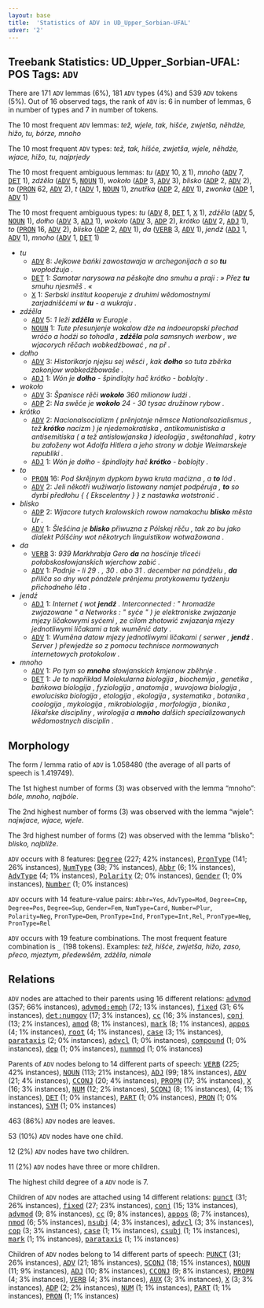 ```yaml
---
layout: base
title:  'Statistics of ADV in UD_Upper_Sorbian-UFAL'
udver: '2'
---
```


## Treebank Statistics: UD_Upper_Sorbian-UFAL: POS Tags: `ADV`

There are 171 `ADV` lemmas (6%), 181 `ADV` types (4%) and 539 `ADV` tokens (5%).
Out of 16 observed tags, the rank of `ADV` is: 6 in number of lemmas, 6 in number of types and 7 in number of tokens.

The 10 most frequent `ADV` lemmas: <em>tež, wjele, tak, hišće, zwjetša, něhdźe, hižo, tu, bórze, mnoho</em>

The 10 most frequent `ADV` types:  <em>tež, tak, hišće, zwjetša, wjele, něhdźe, wjace, hižo, tu, najprjedy</em>

The 10 most frequent ambiguous lemmas: <em>tu</em> (<tt><a href="hsb_ufal-pos-ADV.html">ADV</a></tt> 10, <tt><a href="hsb_ufal-pos-X.html">X</a></tt> 1), <em>mnoho</em> (<tt><a href="hsb_ufal-pos-ADV.html">ADV</a></tt> 7, <tt><a href="hsb_ufal-pos-DET.html">DET</a></tt> 1), <em>zdźěla</em> (<tt><a href="hsb_ufal-pos-ADV.html">ADV</a></tt> 5, <tt><a href="hsb_ufal-pos-NOUN.html">NOUN</a></tt> 1), <em>wokoło</em> (<tt><a href="hsb_ufal-pos-ADP.html">ADP</a></tt> 3, <tt><a href="hsb_ufal-pos-ADV.html">ADV</a></tt> 3), <em>blisko</em> (<tt><a href="hsb_ufal-pos-ADP.html">ADP</a></tt> 2, <tt><a href="hsb_ufal-pos-ADV.html">ADV</a></tt> 2), <em>to</em> (<tt><a href="hsb_ufal-pos-PRON.html">PRON</a></tt> 62, <tt><a href="hsb_ufal-pos-ADV.html">ADV</a></tt> 2), <em>t</em> (<tt><a href="hsb_ufal-pos-ADV.html">ADV</a></tt> 1, <tt><a href="hsb_ufal-pos-NOUN.html">NOUN</a></tt> 1), <em>znutřka</em> (<tt><a href="hsb_ufal-pos-ADP.html">ADP</a></tt> 2, <tt><a href="hsb_ufal-pos-ADV.html">ADV</a></tt> 1), <em>zwonka</em> (<tt><a href="hsb_ufal-pos-ADP.html">ADP</a></tt> 1, <tt><a href="hsb_ufal-pos-ADV.html">ADV</a></tt> 1)

The 10 most frequent ambiguous types:  <em>tu</em> (<tt><a href="hsb_ufal-pos-ADV.html">ADV</a></tt> 8, <tt><a href="hsb_ufal-pos-DET.html">DET</a></tt> 1, <tt><a href="hsb_ufal-pos-X.html">X</a></tt> 1), <em>zdźěla</em> (<tt><a href="hsb_ufal-pos-ADV.html">ADV</a></tt> 5, <tt><a href="hsb_ufal-pos-NOUN.html">NOUN</a></tt> 1), <em>dołho</em> (<tt><a href="hsb_ufal-pos-ADV.html">ADV</a></tt> 3, <tt><a href="hsb_ufal-pos-ADJ.html">ADJ</a></tt> 1), <em>wokoło</em> (<tt><a href="hsb_ufal-pos-ADV.html">ADV</a></tt> 3, <tt><a href="hsb_ufal-pos-ADP.html">ADP</a></tt> 2), <em>krótko</em> (<tt><a href="hsb_ufal-pos-ADV.html">ADV</a></tt> 2, <tt><a href="hsb_ufal-pos-ADJ.html">ADJ</a></tt> 1), <em>to</em> (<tt><a href="hsb_ufal-pos-PRON.html">PRON</a></tt> 16, <tt><a href="hsb_ufal-pos-ADV.html">ADV</a></tt> 2), <em>blisko</em> (<tt><a href="hsb_ufal-pos-ADP.html">ADP</a></tt> 2, <tt><a href="hsb_ufal-pos-ADV.html">ADV</a></tt> 1), <em>da</em> (<tt><a href="hsb_ufal-pos-VERB.html">VERB</a></tt> 3, <tt><a href="hsb_ufal-pos-ADV.html">ADV</a></tt> 1), <em>jendź</em> (<tt><a href="hsb_ufal-pos-ADJ.html">ADJ</a></tt> 1, <tt><a href="hsb_ufal-pos-ADV.html">ADV</a></tt> 1), <em>mnoho</em> (<tt><a href="hsb_ufal-pos-ADV.html">ADV</a></tt> 1, <tt><a href="hsb_ufal-pos-DET.html">DET</a></tt> 1)


* <em>tu</em>
  * <tt><a href="hsb_ufal-pos-ADV.html">ADV</a></tt> 8: <em>Jejkowe bańki zawostawaja w archegonijach a so <b>tu</b> wopłodźuja .</em>
  * <tt><a href="hsb_ufal-pos-DET.html">DET</a></tt> 1: <em>Samotar narysowa na pěskojte dno smuhu a praji : » Přez <b>tu</b> smuhu njesměš . «</em>
  * <tt><a href="hsb_ufal-pos-X.html">X</a></tt> 1: <em>Serbski institut kooperuje z druhimi wědomostnymi zarjadnišćemi w <b>tu</b> - a wukraju .</em>
* <em>zdźěla</em>
  * <tt><a href="hsb_ufal-pos-ADV.html">ADV</a></tt> 5: <em>1 leži <b>zdźěla</b> w Europje .</em>
  * <tt><a href="hsb_ufal-pos-NOUN.html">NOUN</a></tt> 1: <em>Tute přesunjenje wokalow dźe na indoeuropski přechad wróćo a hodźi so tohodla , <b>zdźěla</b> pola samsnych werbow , we wjacorych rěčach wobkedźbować , na př .</em>
* <em>dołho</em>
  * <tt><a href="hsb_ufal-pos-ADV.html">ADV</a></tt> 3: <em>Historikarjo njejsu sej wěsći , kak <b>dołho</b> so tuta zběrka zakonjow wobkedźbowaše .</em>
  * <tt><a href="hsb_ufal-pos-ADJ.html">ADJ</a></tt> 1: <em>Wón je <b>dołho</b> - špindlojty hač krótko - boblojty .</em>
* <em>wokoło</em>
  * <tt><a href="hsb_ufal-pos-ADV.html">ADV</a></tt> 3: <em>Španisce rěči <b>wokoło</b> 360 milionow ludźi .</em>
  * <tt><a href="hsb_ufal-pos-ADP.html">ADP</a></tt> 2: <em>Na swěće je <b>wokoło</b> 24 - 30 tysac družinow rybow .</em>
* <em>krótko</em>
  * <tt><a href="hsb_ufal-pos-ADV.html">ADV</a></tt> 2: <em>Nacionalsocializm ( prěnjotnje němsce Nationalsozialismus , tež <b>krótko</b> nacizm ) je njedemokratiska , antikomunistiska a antisemitiska ( a tež antisłowjanska ) ideologija , swětonahlad , kotry bu załoženy wot Adolfa Hitlera a jeho strony w dobje Weimarskeje republiki .</em>
  * <tt><a href="hsb_ufal-pos-ADJ.html">ADJ</a></tt> 1: <em>Wón je dołho - špindlojty hač <b>krótko</b> - boblojty .</em>
* <em>to</em>
  * <tt><a href="hsb_ufal-pos-PRON.html">PRON</a></tt> 16: <em>Pod škrějnym dypkom bywa kruta maćizna , a <b>to</b> lód .</em>
  * <tt><a href="hsb_ufal-pos-ADV.html">ADV</a></tt> 2: <em>Jeli někotři wužiwarjo listowany namjet podpěruja , <b>to</b> so dyrbi předłohu { { Ekscelentny } } z nastawka wotstronić .</em>
* <em>blisko</em>
  * <tt><a href="hsb_ufal-pos-ADP.html">ADP</a></tt> 2: <em>Wjacore tutych kralowskich rowow namakachu <b>blisko</b> města Ur .</em>
  * <tt><a href="hsb_ufal-pos-ADV.html">ADV</a></tt> 1: <em>Šlešćina je <b>blisko</b> přiwuzna z Pólskej rěču , tak zo bu jako dialekt Pólšćiny wot někotrych linguistikow wotwažowana .</em>
* <em>da</em>
  * <tt><a href="hsb_ufal-pos-VERB.html">VERB</a></tt> 3: <em>939 Markhrabja Gero <b>da</b> na hosćinje třiceći połobskosłowjanskich wjerchow zabić .</em>
  * <tt><a href="hsb_ufal-pos-ADV.html">ADV</a></tt> 1: <em>Padnje - li 29 . , 30 . abo 31 . december na póndźelu , <b>da</b> přiliča so dny wot póndźele prěnjemu protykowemu tydźenju přichodneho lěta .</em>
* <em>jendź</em>
  * <tt><a href="hsb_ufal-pos-ADJ.html">ADJ</a></tt> 1: <em>Internet ( wot <b>jendź</b> . Interconnected : " hromadźe zwjazowane " a Networks : " syće " ) je elektroniske zwjazanje mjezy ličakowymi syćemi , ze cilom zhotowić zwjazanja mjezy jednotliwymi ličakami a tak wuměnić daty .</em>
  * <tt><a href="hsb_ufal-pos-ADV.html">ADV</a></tt> 1: <em>Wuměna datow mjezy jednotliwymi ličakami ( serwer , <b>jendź</b> . Server ) přewjedźe so z pomocu technisce normowanych internetowych protokolow .</em>
* <em>mnoho</em>
  * <tt><a href="hsb_ufal-pos-ADV.html">ADV</a></tt> 1: <em>Po tym so <b>mnoho</b> słowjanskich kmjenow zběhnje .</em>
  * <tt><a href="hsb_ufal-pos-DET.html">DET</a></tt> 1: <em>Je to napřikład Molekularna biologija , biochemija , genetika , bańkowa biologija , fyziologija , anatomija , wuvojowa biologija , ewoluciska biologija , etologija , ekologija , systematika , botanika , coologija , mykologija , mikrobiologija , morfologija , bionika , lěkařske discipliny , wirologija a <b>mnoho</b> dalšich specializowanych wědomostnych disciplin .</em>

## Morphology

The form / lemma ratio of `ADV` is 1.058480 (the average of all parts of speech is 1.419749).

The 1st highest number of forms (3) was observed with the lemma “mnoho”: <em>bóle, mnoho, najbóle</em>.

The 2nd highest number of forms (3) was observed with the lemma “wjele”: <em>najwjace, wjace, wjele</em>.

The 3rd highest number of forms (2) was observed with the lemma “blisko”: <em>blisko, najbliže</em>.

`ADV` occurs with 8 features: <tt><a href="hsb_ufal-feat-Degree.html">Degree</a></tt> (227; 42% instances), <tt><a href="hsb_ufal-feat-PronType.html">PronType</a></tt> (141; 26% instances), <tt><a href="hsb_ufal-feat-NumType.html">NumType</a></tt> (38; 7% instances), <tt><a href="hsb_ufal-feat-Abbr.html">Abbr</a></tt> (6; 1% instances), <tt><a href="hsb_ufal-feat-AdvType.html">AdvType</a></tt> (4; 1% instances), <tt><a href="hsb_ufal-feat-Polarity.html">Polarity</a></tt> (2; 0% instances), <tt><a href="hsb_ufal-feat-Gender.html">Gender</a></tt> (1; 0% instances), <tt><a href="hsb_ufal-feat-Number.html">Number</a></tt> (1; 0% instances)

`ADV` occurs with 14 feature-value pairs: `Abbr=Yes`, `AdvType=Mod`, `Degree=Cmp`, `Degree=Pos`, `Degree=Sup`, `Gender=Fem`, `NumType=Card`, `Number=Plur`, `Polarity=Neg`, `PronType=Dem`, `PronType=Ind`, `PronType=Int,Rel`, `PronType=Neg`, `PronType=Rel`

`ADV` occurs with 19 feature combinations.
The most frequent feature combination is `_` (198 tokens).
Examples: <em>tež, hišće, zwjetša, hižo, zaso, přeco, mjeztym, předewšěm, zdźěla, nimale</em>


## Relations

`ADV` nodes are attached to their parents using 16 different relations: <tt><a href="hsb_ufal-dep-advmod.html">advmod</a></tt> (357; 66% instances), <tt><a href="hsb_ufal-dep-advmod-emph.html">advmod:emph</a></tt> (72; 13% instances), <tt><a href="hsb_ufal-dep-fixed.html">fixed</a></tt> (31; 6% instances), <tt><a href="hsb_ufal-dep-det-numgov.html">det:numgov</a></tt> (17; 3% instances), <tt><a href="hsb_ufal-dep-cc.html">cc</a></tt> (16; 3% instances), <tt><a href="hsb_ufal-dep-conj.html">conj</a></tt> (13; 2% instances), <tt><a href="hsb_ufal-dep-amod.html">amod</a></tt> (8; 1% instances), <tt><a href="hsb_ufal-dep-mark.html">mark</a></tt> (8; 1% instances), <tt><a href="hsb_ufal-dep-appos.html">appos</a></tt> (4; 1% instances), <tt><a href="hsb_ufal-dep-root.html">root</a></tt> (4; 1% instances), <tt><a href="hsb_ufal-dep-case.html">case</a></tt> (3; 1% instances), <tt><a href="hsb_ufal-dep-parataxis.html">parataxis</a></tt> (2; 0% instances), <tt><a href="hsb_ufal-dep-advcl.html">advcl</a></tt> (1; 0% instances), <tt><a href="hsb_ufal-dep-compound.html">compound</a></tt> (1; 0% instances), <tt><a href="hsb_ufal-dep-dep.html">dep</a></tt> (1; 0% instances), <tt><a href="hsb_ufal-dep-nummod.html">nummod</a></tt> (1; 0% instances)

Parents of `ADV` nodes belong to 14 different parts of speech: <tt><a href="hsb_ufal-pos-VERB.html">VERB</a></tt> (225; 42% instances), <tt><a href="hsb_ufal-pos-NOUN.html">NOUN</a></tt> (113; 21% instances), <tt><a href="hsb_ufal-pos-ADJ.html">ADJ</a></tt> (99; 18% instances), <tt><a href="hsb_ufal-pos-ADV.html">ADV</a></tt> (21; 4% instances), <tt><a href="hsb_ufal-pos-CCONJ.html">CCONJ</a></tt> (20; 4% instances), <tt><a href="hsb_ufal-pos-PROPN.html">PROPN</a></tt> (17; 3% instances), <tt><a href="hsb_ufal-pos-X.html">X</a></tt> (16; 3% instances), <tt><a href="hsb_ufal-pos-NUM.html">NUM</a></tt> (12; 2% instances), <tt><a href="hsb_ufal-pos-SCONJ.html">SCONJ</a></tt> (8; 1% instances),  (4; 1% instances), <tt><a href="hsb_ufal-pos-DET.html">DET</a></tt> (1; 0% instances), <tt><a href="hsb_ufal-pos-PART.html">PART</a></tt> (1; 0% instances), <tt><a href="hsb_ufal-pos-PRON.html">PRON</a></tt> (1; 0% instances), <tt><a href="hsb_ufal-pos-SYM.html">SYM</a></tt> (1; 0% instances)

463 (86%) `ADV` nodes are leaves.

53 (10%) `ADV` nodes have one child.

12 (2%) `ADV` nodes have two children.

11 (2%) `ADV` nodes have three or more children.

The highest child degree of a `ADV` node is 7.

Children of `ADV` nodes are attached using 14 different relations: <tt><a href="hsb_ufal-dep-punct.html">punct</a></tt> (31; 26% instances), <tt><a href="hsb_ufal-dep-fixed.html">fixed</a></tt> (27; 23% instances), <tt><a href="hsb_ufal-dep-conj.html">conj</a></tt> (15; 13% instances), <tt><a href="hsb_ufal-dep-advmod.html">advmod</a></tt> (9; 8% instances), <tt><a href="hsb_ufal-dep-cc.html">cc</a></tt> (9; 8% instances), <tt><a href="hsb_ufal-dep-appos.html">appos</a></tt> (8; 7% instances), <tt><a href="hsb_ufal-dep-nmod.html">nmod</a></tt> (6; 5% instances), <tt><a href="hsb_ufal-dep-nsubj.html">nsubj</a></tt> (4; 3% instances), <tt><a href="hsb_ufal-dep-advcl.html">advcl</a></tt> (3; 3% instances), <tt><a href="hsb_ufal-dep-cop.html">cop</a></tt> (3; 3% instances), <tt><a href="hsb_ufal-dep-case.html">case</a></tt> (1; 1% instances), <tt><a href="hsb_ufal-dep-csubj.html">csubj</a></tt> (1; 1% instances), <tt><a href="hsb_ufal-dep-mark.html">mark</a></tt> (1; 1% instances), <tt><a href="hsb_ufal-dep-parataxis.html">parataxis</a></tt> (1; 1% instances)

Children of `ADV` nodes belong to 14 different parts of speech: <tt><a href="hsb_ufal-pos-PUNCT.html">PUNCT</a></tt> (31; 26% instances), <tt><a href="hsb_ufal-pos-ADV.html">ADV</a></tt> (21; 18% instances), <tt><a href="hsb_ufal-pos-SCONJ.html">SCONJ</a></tt> (18; 15% instances), <tt><a href="hsb_ufal-pos-NOUN.html">NOUN</a></tt> (11; 9% instances), <tt><a href="hsb_ufal-pos-ADJ.html">ADJ</a></tt> (10; 8% instances), <tt><a href="hsb_ufal-pos-CCONJ.html">CCONJ</a></tt> (9; 8% instances), <tt><a href="hsb_ufal-pos-PROPN.html">PROPN</a></tt> (4; 3% instances), <tt><a href="hsb_ufal-pos-VERB.html">VERB</a></tt> (4; 3% instances), <tt><a href="hsb_ufal-pos-AUX.html">AUX</a></tt> (3; 3% instances), <tt><a href="hsb_ufal-pos-X.html">X</a></tt> (3; 3% instances), <tt><a href="hsb_ufal-pos-ADP.html">ADP</a></tt> (2; 2% instances), <tt><a href="hsb_ufal-pos-NUM.html">NUM</a></tt> (1; 1% instances), <tt><a href="hsb_ufal-pos-PART.html">PART</a></tt> (1; 1% instances), <tt><a href="hsb_ufal-pos-PRON.html">PRON</a></tt> (1; 1% instances)

